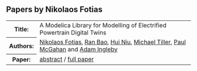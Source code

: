 ## Papers by Nikolaos Fotias
<table><tr><th>Title:</th>
<td>A Modelica Library for Modelling of Electrified Powertrain Digital Twins</td>
</tr>
<tr><th>Authors:</th>
<td>
<a href="/proceedings/authors/NikolaosFotias">Nikolaos Fotias</a>, <a href="/proceedings/authors/RanBao">Ran Bao</a>, <a href="/proceedings/authors/HuiNiu">Hui Niu</a>, <a href="/proceedings/authors/MichaelTiller">Michael Tiller</a>, <a href="/proceedings/authors/PaulMcGahan">Paul McGahan</a> and <a href="/proceedings/authors/AdamIngleby">Adam Ingleby</a></td>
</tr>
<tr><th>Paper:</th>
<td><a href="/abstracts/abstract_3B_3">abstract</a> / <a href="/proceedings/papers/Modelica2021session3B_paper3.pdf">full paper</a></td>
</tr>
</table><br>
